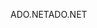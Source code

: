 <span data-ttu-id="b84b9-101">ADO.NET</span><span class="sxs-lookup"><span data-stu-id="b84b9-101">ADO.NET</span></span>